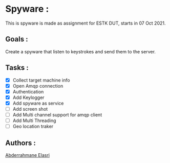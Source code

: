 # Spyware :

This is spyware is made as assignment for ESTK DUT, starts in 07 Oct 2021.

## Goals :

Create a spyware that listen to keystrokes and send them to the server.

## Tasks :

- [x] Collect target machine info
- [x] Open Amqp connection
- [x] Authentication
- [x] Add Keylogger
- [x] Add spyware as service
- [ ] Add screen shot
- [ ] Add Multi channel support for amqp client
- [ ] Add Multi Threading
- [ ] Geo location traker

## Authors :

[Abderrahmane Elasri](https://github.com/Abderrahman-byte)
